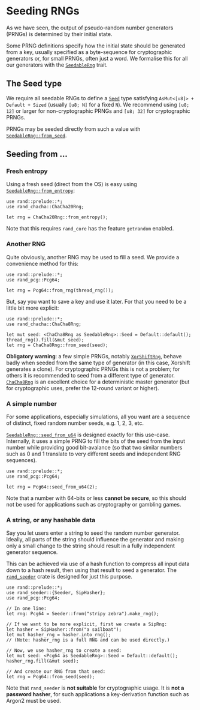 # Seeding RNGs

As we have seen, the output of pseudo-random number generators (PRNGs) is
determined by their initial state.

Some PRNG definitions specify how the initial state should be generated from a
key, usually specified as a byte-sequence for cryptographic generators or,
for small PRNGs, often just a word. We formalise this for all our generators
with the [`SeedableRng`] trait.

## The Seed type

We require all seedable RNGs to define a [`Seed`] type satisfying
`AsMut<[u8]> + Default + Sized` (usually `[u8; N]` for a fixed `N`).
We recommend using `[u8; 12]` or larger for non-cryptographic PRNGs and
`[u8; 32]` for cryptographic PRNGs.

PRNGs may be seeded directly from such a value with [`SeedableRng::from_seed`].

## Seeding from ...

### Fresh entropy

Using a fresh seed (direct from the OS) is easy using [`SeedableRng::from_entropy`]:

```rust,editable
use rand::prelude::*;
use rand_chacha::ChaCha20Rng;

let rng = ChaCha20Rng::from_entropy();
```

Note that this requires `rand_core` has the feature `getrandom` enabled.

### Another RNG

Quite obviously, another RNG may be used to fill a seed. We provide a
convenience method for this:

```rust,editable
use rand::prelude::*;
use rand_pcg::Pcg64;

let rng = Pcg64::from_rng(thread_rng());
```

But, say you want to save a key and use it later. For that you need to be a
little bit more explicit:

```rust,editable
use rand::prelude::*;
use rand_chacha::ChaCha8Rng;

let mut seed: <ChaCha8Rng as SeedableRng>::Seed = Default::default();
thread_rng().fill(&mut seed);
let rng = ChaCha8Rng::from_seed(seed);
```

**Obligatory warning**: a few simple PRNGs, notably [`XorShiftRng`],
behave badly when seeded from the same type of generator (in this case, Xorshift
generates a clone). For cryptographic PRNGs this is not a problem;
for others it is recommended to seed from a different type of generator.
[`ChaCha8Rng`] is an excellent choice for a deterministic master generator
(but for cryptographic uses, prefer the 12-round variant or higher).

### A simple number

For some applications, especially simulations, all you want are a sequence of
distinct, fixed random number seeds, e.g. 1, 2, 3, etc.

[`SeedableRng::seed_from_u64`] is designed exactly for this use-case.
Internally, it uses a simple PRNG to fill the bits of the seed from the input
number while providing good bit-avalance (so that two similar numbers such as
0 and 1 translate to very different seeds and independent RNG sequences).

```rust,editable
use rand::prelude::*;
use rand_pcg::Pcg64;

let rng = Pcg64::seed_from_u64(2);
```

Note that a number with 64-bits or less **cannot be secure**, so this should
not be used for applications such as cryptography or gambling games.

### A string, or any hashable data

Say you let users enter a string to seed the random number generator. Ideally,
all parts of the string should influence the generator and making only a small
change to the string should result in a fully independent generator sequence.

This can be achieved via use of a hash function to compress all input data down
to a hash result, then using that result to seed a generator. The
[`rand_seeder`] crate is designed for just this purpose.

```rust,editable
use rand::prelude::*;
use rand_seeder::{Seeder, SipHasher};
use rand_pcg::Pcg64;

// In one line:
let rng: Pcg64 = Seeder::from("stripy zebra").make_rng();

// If we want to be more explicit, first we create a SipRng:
let hasher = SipHasher::from("a sailboat");
let mut hasher_rng = hasher.into_rng();
// (Note: hasher_rng is a full RNG and can be used directly.)

// Now, we use hasher_rng to create a seed:
let mut seed: <Pcg64 as SeedableRng>::Seed = Default::default();
hasher_rng.fill(&mut seed);

// And create our RNG from that seed:
let rng = Pcg64::from_seed(seed);
```

Note that `rand_seeder` is **not suitable** for cryptographic usage.
It is **not a password hasher**, for such applications a key-derivation
function such as Argon2 must be used.


[`SeedableRng`]: ../rand/rand_core/trait.SeedableRng.html
[`Seed`]: ../rand/rand_core/trait.SeedableRng.html#type.Seed
[`SeedableRng::from_seed`]: ../rand/rand_core/trait.SeedableRng.html#tymethod.from_seed
[`SeedableRng::from_rng`]: ../rand/rand_core/trait.SeedableRng.html#method.from_rng
[`SeedableRng::seed_from_u64`]: ../rand/rand_core/trait.SeedableRng.html#method.seed_from_u64
[`SeedableRng::from_entropy`]: ../rand/rand_core/trait.SeedableRng.html#method.from_entropy
[`XorShiftRng`]: ../rand/rand_xorshift/struct.XorShiftRng.html
[`ChaCha8Rng`]: ../rand/rand_chacha/struct.ChaCha8Rng.html
[`rand_seeder`]: https://github.com/rust-random/seeder/
